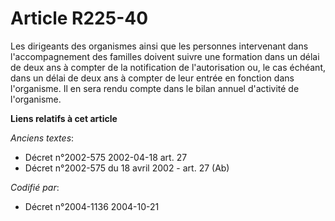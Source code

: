 # Article R225-40

Les dirigeants des organismes ainsi que les personnes intervenant dans l'accompagnement des familles doivent suivre une
formation dans un délai de deux ans à compter de la notification de l'autorisation ou, le cas échéant, dans un délai de deux
ans à compter de leur entrée en fonction dans l'organisme. Il en sera rendu compte dans le bilan annuel d'activité de
l'organisme.

**Liens relatifs à cet article**

_Anciens textes_:

  - Décret n°2002-575 2002-04-18 art. 27
  - Décret n°2002-575 du 18 avril 2002 - art. 27 (Ab)

_Codifié par_:

  - Décret n°2004-1136 2004-10-21
